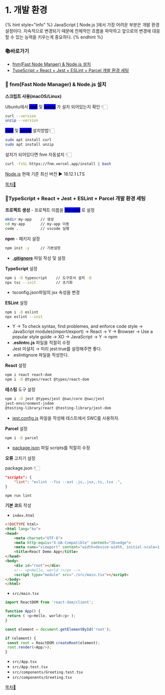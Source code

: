 # 1. 개발 환경

{% hint style="info" %}
JavaScript \[ Node.js ]에서 가장 어려운 부분은 개발 환경 설정이다. 지속적으로 변경되기 때문에 전체적인 흐름을 파악하고 앞으로의 변경에 대응할 수 있는 능력을 키우는게 중요하다.
{% endhint %}

### 📚바로가기&#x20;

* [fnm(Fast Node Manaer) & Node.js 설치](1..md#fnm-fast-node-manager-and-node.js)
* [TypeScript + React + Jest + ESLint + Parcel 개발 환경 세팅](1..md#typescript-+-react-+-jest-+-eslint-+-parcel)

### 📍 fnm(Fast Node Manager) & Node.js 설치

**스크립트 사용(macOS/Linux)**

Ubuntu에서 <mark style="background-color:blue;">**curl**</mark> 및 <mark style="background-color:blue;"></mark> <mark style="background-color:blue;"></mark><mark style="background-color:blue;">**unzip**</mark> <mark style="background-color:blue;"></mark><mark style="background-color:blue;"></mark> 가 설치 되어있는지 확인 👇🏻

```bash
curl --version
unzip --version 
```

&#x20;<mark style="background-color:blue;">**curl**</mark> 및 <mark style="background-color:blue;"></mark> <mark style="background-color:blue;"></mark><mark style="background-color:blue;">**unzip**</mark> <mark style="background-color:blue;"></mark><mark style="background-color:blue;"></mark> 설치방법👇🏻

```bash
sudo apt install curl
sudo apt install unzip
```

설치가 되어있다면 fnm 자동설치 👇🏻

```bash
curl -fsSL https://fnm.vercel.app/install | bash
```

[Node.js](https://nodejs.org/ko/) 현재 기준 최신 버전 ▶ 18.12.1 LTS

[목차🔺](1..md#undefined)

### 📍TypeScript + React + Jest + ESLint + Parcel 개발 환경 세팅

**프로젝트 생성** - 프로젝트 이름을 <mark style="background-color:blue;">my-app</mark> 로 설정

```bash
mkdir my-app    // 생성
cd my-app       // my-app 이동
code .          // vscode 실행
```

**npm** - 패키지 설정

```bash
npm init -y     // 기본설정
```

* [**.gitignore**](https://github.com/github/gitignore/blob/main/Node.gitignore) 파일 작성 및 설정

**TypeScript** 설정

```bash
npm i -D typescript    // 도구로서 설치 -D
npx tsc --init         // 초기화
```

* tsconfig.json파일의 jsx 속성을 변경

**ESLint** 설정

```bash
npm i -D eslint
npx eslint --init
```

* Y  → To check syntax, find problemes, and enforce code style → JavaScript modules(import/export) → React → Y → Browser → Use a popular style guide → XO → JavaScript → Y → npm&#x20;
* **.eslintrc.js** 파일을 적절히 수정\
  Jest 미설치 → 미리 jest:true를 설정해주면 좋다.
* .eslintignore 파일을 작성한다.

**React** 설정

```bash
npm i react react-dom
npm i -D @types/react @types/react-dom
```

**테스팅** 도구 설정

```bash
npm i -D jest @types/jest @swc/core @swc/jest
jest-environment-jsdom
@testing-library/react @testing-library/jest-dom
```

* [jest.config.js](https://github.com/ahastudio/CodingLife/blob/main/20220726/react/jest.config.js) 파일을 작성해 테스트에서 SWC를 사용하자.

**Parcel** 설정

```bash
npm i -D parcel
```

* [package.json](https://github.com/ahastudio/CodingLife/blob/main/20220726/react/package.json) 파일 scripts를 적절히 수정

**오류** 고치기 설정

package.json 👇🏻

```json
"scripts": {
    "lint": "eslint --fix --ext .js,.jsx,.ts,.tsx .",
}
```

```
npm run lint
```

**기본 코드** 작성

* `index.html`

```html
<!DOCTYPE html>
<html lang="ko">
<head>
    <meta charset="UTF-8">
    <meta http-equiv="X-UA-Compatible" content="IE=edge">
    <meta name="viewport" content="width=device-width, initial-scale=1.0">
    <title>React Demo App</title>
</head>
<body>
    <div id="root"></div>
    <!-- <p>Hello, world !</p> -->
    <script type="module" src="./src/main.tsx"></script>
</body>
</html>
```

* `src/main.tsx`

```javascript
import ReactDOM from 'react-dom/client';

function App() {
 return ( <p>Hello, world</p> );
}

const element = document.getElementById('root');

if (element) {
 const root = ReactDOM.createRoot(element);
 root.render(<App/>);
}
```

* `src/App.tsx`
* `src/App.test.tsx`
* `src/components/Greeting.test.tsx`
* `src/components/Greeting.tsx`

[목차🔺](1..md#undefined)
